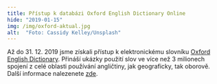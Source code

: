```yaml
---
title: Přístup k databázi Oxford English Dictionary Online
hide: "2019-01-15"
img: /img/oxford-aktual.jpg
alt:  "Foto: Cassidy Kelley/Unsplash"
---
```


Až do 31. 12. 2019 jsme získali přístup k elektronickému slovníku [Oxford English Dictionary](http://www.oed.com/). 
Přináší ukázky použití slov ve více než 3 milionech spojení z celé oblasti
používání angličtiny, jak geograficky, tak oborově.  Další informace nalezenete
[zde](http://www.aip.cz/produkty/642-oxford-english-dictionary-online/).
